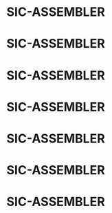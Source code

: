 # SIC-ASSEMBLER
# SIC-ASSEMBLER
# SIC-ASSEMBLER
# SIC-ASSEMBLER
# SIC-ASSEMBLER
# SIC-ASSEMBLER
# SIC-ASSEMBLER
